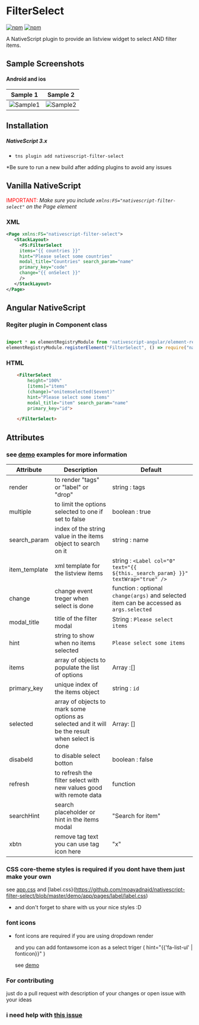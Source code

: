 
# FilterSelect 
[![npm](https://img.shields.io/npm/v/nativescript-filter-select.svg?maxAge=2592000?style=plastic)](https://www.npmjs.com/package/nativescript-filter-select)
[![npm](https://img.shields.io/npm/dt/nativescript-filter-select.svg?maxAge=2592000?style=plastic)](https://www.npmjs.com/package/nativescript-filter-select)

A NativeScript plugin to provide an listview widget to select AND filter items.
## Sample Screenshots

#### Android and ios

Sample 1 |  Sample 2
-------- | ---------
![Sample1](http://codeobia.com/screenshots/filter-label.gif) | ![Sample2](http://codeobia.com/screenshots/ios-filter-select.gif)
## Installation

##### NativeScript 3.x
- `tns plugin add nativescript-filter-select`


*Be sure to run a new build after adding plugins to avoid any issues
## Vanilla NativeScript

 <span style="color:red">IMPORTANT: </span>*Make sure you include `xmlns:FS="nativescript-filter-select"` on the Page element*

### XML
```XML
<Page xmlns:FS="nativescript-filter-select">
   <StackLayout>     
     <FS:FilterSelect 
     items="{{ countries }}"
     hint="Please select some countries" 
     modal_title="Countries" search_param="name" 
     primary_key="code" 
     change="{{ onSelect }}"
     />
   </StackLayout>
</Page>
```
## Angular NativeScript
### Regiter plugin in Component class

```JAVASCRIPT

import * as elementRegistryModule from 'nativescript-angular/element-registry';
elementRegistryModule.registerElement("FilterSelect", () => require("nativescript-filter-select").FilterSelect);

```

### HTML
```HTML
    <FilterSelect 
        height="100%"
        [items]="items"
        (change)="onitemselected($event)"
        hint="Please select some items" 
        modal_title="item" search_param="name" 
        primary_key="id">

    </FilterSelect>
```




## Attributes

### see [demo](https://github.com/moayadnajd/nativescript-filter-select/tree/master/demo) examples for more information

| Attribute |                               Description                    |Default 
| ------------- | ------------------------------------------------------- |--------
|   render      | to render  "tags" or "label" or "drop"                  | string : tags 
|   multiple    | to limit the options selected to one if set to false       | boolean : true
|search_param| index  of the string value in the items object to search on it  |string : name
|item_template|xml template for the listview items | string : `<Label col="0" text="{{ ${this._search_param} }}" textWrap="true" />`
|change| change event  treger when select is done | function : optional `change(args)` and selected item can be accessed as `args.selected`
|modal_title|title of the filter modal | String : `Please select items`
|hint|string to show when no items selected |`Please select some items`
|items|array of objects to populate the list of options | Array :[]
|primary_key|unique index of the items object | string : `id`
|selected|array of objects to mark some options as selected and it will be the result when select is done | Array: []
|disabeld| to disable select botton | boolean : false
|refresh| to refresh the filter select with new values good with remote data | function
|searchHint | search placeholder or hint in the items modal | "Search for item"
|xbtn| remove tag text you can use tag icon here | "x"

### CSS core-theme styles is required if you dont have them just make your own 

see [app.css](https://github.com/moayadnajd/nativescript-filter-select/blob/master/demo/app/app.css) and [label.css}(https://github.com/moayadnajd/nativescript-filter-select/blob/master/demo/app/pages/label/label.css) 

* and don't forget to share with us your nice styles :D

### font icons 

* font icons are required if you are using dropdown render

  and you can add fontawsome icon as a select triger ( hint="{{'fa-list-ul' | fonticon}}" ) 
  
  see [demo](https://github.com/moayadnajd/nativescript-filter-select/tree/master/demo)

### For contributing 
just do a pull request with description of your changes or open issue with your ideas 

### i need help with [this issue](https://github.com/moayadnajd/nativescript-filter-select/issues/5)





